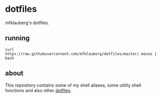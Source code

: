 # dotfiles

mfklauberg's dotfiles.

## running

```
curl https://raw.githubusercontent.com/mfklauberg/dotfiles/master/.macos | bash
```

## about

This repository contains some of my shell aliases, some utility shell functions and also other [dotfiles](https://dotfiles.github.io).